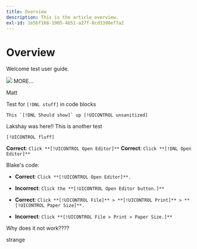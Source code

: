 ```yaml
---
title: Overview
description: This is the article overview.
exl-id: 1e5bf168-1905-4b51-a27f-8cd3398ef7a2
---
```

# Overview

Welcome test user guide.

![](https://11points.com/wp-content/uploads/2008/08/underconstruction.gif)
MORE...

Matt

<!--
This is the landing page of the user guide. It should be the first list item in the TOC.md file.

See other user landing pages to get ideas.
-->

Test for `[!DNL stuff]` in code blocks

```
This `[!DNL Should show]` up [!UICONTROL unsanitized]
```


Lakshay was here!!
This is another test

`[!UICONTROL fluff]`

**Correct**: `Click **[!UICONTROL Open Editor]**`
**Correct**: `Click **[!DNL Open Editor]**`

Blake's code:

* **Correct**: `Click **[!UICONTROL Open Editor]**.`
* **Incorrect**: `Click the **[!UICONTROL Open Editor button.]**`

* **Correct**: `Click **[!UICONTROL File]** > **[!UICONTROL Print]** > **[!UICONTROL Paper Size]**.`
* **Incorrect**: `Click **[!UICONTROL File > Print > Paper Size.]**`


Why does it not work????

strange
